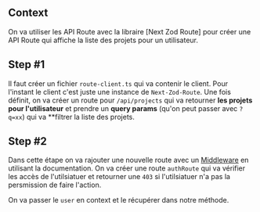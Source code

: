 ## Context

On va utiliser les API Route avec la libraire [Next Zod Route] pour créer une API Route qui affiche la liste des projets pour un utilisateur.

## Step #1

Il faut créer un fichier `route-client.ts` qui va contenir le client. Pour l'instant le client c'est juste une instance de `Next-Zod-Route`. Une fois définit, on va créer un route pour `/api/projects` qui va retourner **les projets pour l'utilisateur** et prendre un **query params** (qu'on peut passer avec `?q=xx`) qui va \*\*filtrer la liste des projets.

## Step #2

Dans cette étape on va rajouter une nouvelle route avec un [Middleware](https://github.com/Melvynx/next-zod-route#middleware) en utilisant la documentation. On va créer une route `authRoute` qui va vérifier les accès de l'utilsiatuer et retourner une `403` si l'utilsiatuer n'a pas la persmission de faire l'action.

On va passer le `user` en context et le récupérer dans notre méthode.
